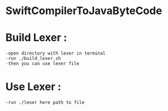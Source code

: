 # SwiftCompilerToJavaByteCode

# Build Lexer :

	-open directory with lexer in terminal
	-run ./build_lexer.sh
	-then you can use lexer file 

# Use Lexer :
	
	-run ./lexer here path to file
	 	